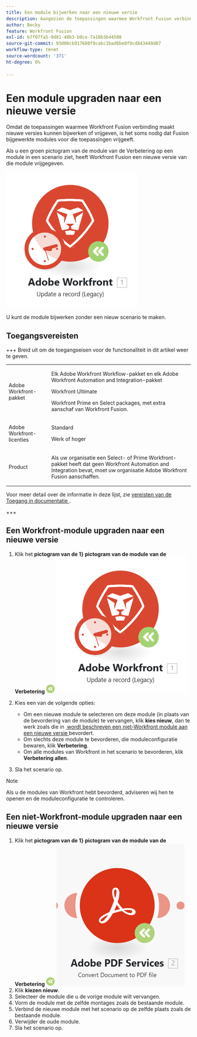 ```yaml
---
title: Een module bijwerken naar een nieuwe versie
description: Aangezien de toepassingen waarmee Workfront Fusion verbinding maakt, een nieuwe versie kunnen bijwerken of vrijgeven, is het soms nodig dat Fusion bijgewerkte modules voor die toepassingen vrijgeeft.
author: Becky
feature: Workfront Fusion
exl-id: b7f07fa5-9d81-48b3-b0ce-7a18b3b44508
source-git-commit: 93d06cb917680f9cabc1bad6be0f9cd843449d07
workflow-type: tm+mt
source-wordcount: '371'
ht-degree: 0%

---
```


# Een module upgraden naar een nieuwe versie

Omdat de toepassingen waarmee Workfront Fusion verbinding maakt nieuwe versies kunnen bijwerken of vrijgeven, is het soms nodig dat Fusion bijgewerkte modules voor die toepassingen vrijgeeft.

Als u een groen pictogram van de module van de Verbetering op een module in een scenario ziet, heeft Workfront Fusion een nieuwe versie van die module vrijgegeven.

![&#x200B; pictogram van de Update &#x200B;](assets/update-indicator-workfront.png)

U kunt de module bijwerken zonder een nieuw scenario te maken.

## Toegangsvereisten

+++ Breid uit om de toegangseisen voor de functionaliteit in dit artikel weer te geven.

<table style="table-layout:auto">
 <col> 
 <col> 
 <tbody> 
  <tr> 
   <td role="rowheader">Adobe Workfront-pakket</td> 
   <td> <p>Elk Adobe Workfront Workflow-pakket en elk Adobe Workfront Automation and Integration-pakket</p><p>Workfront Ultimate</p><p>Workfront Prime en Select packages, met extra aanschaf van Workfront Fusion.</p> </td> 
  </tr> 
  <tr data-mc-conditions=""> 
   <td role="rowheader">Adobe Workfront-licenties</td> 
   <td> <p>Standard</p><p>Werk of hoger</p> </td> 
  </tr> 
  <tr> 
   <td role="rowheader">Product</td> 
   <td>
   <p>Als uw organisatie een Select- of Prime Workfront-pakket heeft dat geen Workfront Automation and Integration bevat, moet uw organisatie Adobe Workfront Fusion aanschaffen.</li></ul>
   </td> 
  </tr>
 </tbody> 
</table>

Voor meer detail over de informatie in deze lijst, zie [&#x200B; vereisten van de Toegang in documentatie &#x200B;](/help/workfront-fusion/references/licenses-and-roles/access-level-requirements-in-documentation.md).

+++

## Een Workfront-module upgraden naar een nieuwe versie

1. Klik het **pictogram van de 1&rbrace; pictogram van de module van de Verbetering** ![&#x200B; op de module u aan een nieuwe versie wilt bevorderen.](assets/upgrade-icon.png)
   ![&#x200B; pictogram van de Update &#x200B;](assets/update-indicator-workfront.png)
1. Kies een van de volgende opties:

   * Om een nieuwe module te selecteren om deze module (in plaats van de bevordering van de module) te vervangen, klik **kies nieuw**, dan te werk zoals die in [&#x200B; wordt beschreven een niet-Workfront module aan een nieuwe versie &#x200B;](#upgrade-a-non-workfront-module-to-a-new-version) bevordert.
   * Om slechts deze module te bevorderen, die moduleconfiguratie bewaren, klik **Verbetering**.
   * Om alle modules van Workfront in het scenario te bevorderen, klik **Verbetering allen**.

1. Sla het scenario op.

>[!NOTE]
>
>Als u de modules van Workfront hebt bevorderd, adviseren wij hen te openen en de moduleconfiguratie te controleren.

## Een niet-Workfront-module upgraden naar een nieuwe versie

1. Klik het **pictogram van de 1&rbrace; pictogram van de module van de Verbetering** ![&#x200B; op de module u aan een nieuwe versie wilt bevorderen.](assets/upgrade-icon.png)
   ![&#x200B; pictogram van de Update &#x200B;](assets/update-indicator.png)
1. Klik **kiezen nieuw**.
1. Selecteer de module die u de vorige module wilt vervangen.
1. Vorm de module met de zelfde montages zoals de bestaande module.
1. Verbind de nieuwe module met het scenario op de zelfde plaats zoals de bestaande module.
1. Verwijder de oude module.
1. Sla het scenario op.
